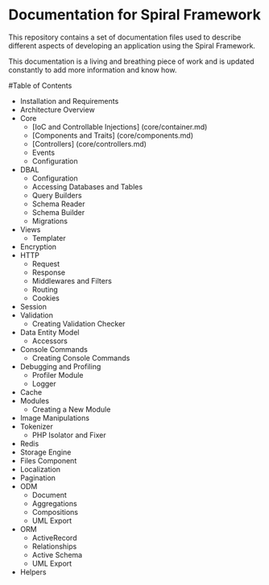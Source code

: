 # Documentation for Spiral Framework
This repository contains a set of documentation files used to describe different aspects of developing an application using the Spiral Framework.

This documentation is a living and breathing piece of work and is updated constantly to add more information and know how.

#Table of Contents
* Installation and Requirements 
* Architecture Overview
* Core
  * [IoC and Controllable Injections] (core/container.md)
  * [Components and Traits] (core/components.md)
  * [Controllers] (core/controllers.md)
  * Events
  * Configuration
* DBAL
  * Configuration
  * Accessing Databases and Tables
  * Query Builders
  * Schema Reader
  * Schema Builder
  * Migrations
* Views
  * Templater
* Encryption
* HTTP
  * Request
  * Response
  * Middlewares and Filters
  * Routing
  * Cookies
* Session
* Validation
  * Creating Validation Checker
* Data Entity Model
  * Accessors
* Console Commands
  * Creating Console Commands
* Debugging and Profiling
  * Profiler Module
  * Logger
* Cache
* Modules
  * Creating a New Module
* Image Manipulations
* Tokenizer
  * PHP Isolator and Fixer
* Redis
* Storage Engine
* Files Component
* Localization
* Pagination
* ODM
  * Document
  * Aggregations
  * Compositions
  * UML Export
* ORM
  * ActiveRecord
  * Relationships
  * Active Schema
  * UML Export
* Helpers
